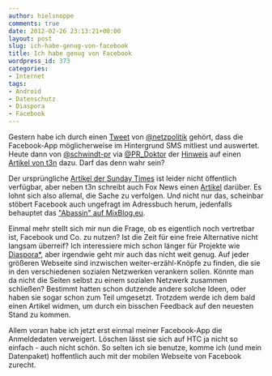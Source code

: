 ```yaml
---
author: hielsnoppe
comments: true
date: 2012-02-26 23:13:21+00:00
layout: post
slug: ich-habe-genug-von-facebook
title: Ich habe genug von Facebook
wordpress_id: 373
categories:
- Internet
tags:
- Android
- Datenschutz
- Diaspora
- Facebook
---
```


Gestern habe ich durch einen [Tweet](https://twitter.com/netzpolitik/statuses/173827658898079745) von [@netzpolitik](https://twitter.com/#!/netzpolitik) gehört, dass die Facebook-App möglicherweise im Hintergrund SMS mitliest und auswertet. Heute dann von [@schwindt-pr](https://twitter.com/#!/schwindtpr) via [@PR_Doktor](https://twitter.com/#!/PR_Doktor) der [Hinweis](https://twitter.com/schwindtpr/statuses/174120054831579137) auf einen [Artikel von t3n](http://t3n.de/news/facebook-liest-kurznachrichten-370252/) dazu. Darf das denn wahr sein?




<!-- more -->
Der ursprüngliche [Artikel der Sunday Times](http://www.thesundaytimes.co.uk/sto/news/uk_news/Tech/article878365.ece) ist leider nicht öffentlich verfügbar, aber neben t3n schreibt auch Fox News einen [Artikel](http://www.foxnews.com/scitech/2012/02/26/facebook-spies-on-phone-users-text-messages-report-says/) darüber. Es lohnt sich also allemal, die Sache zu verfolgen. Und nicht nur das, scheinbar stöbert Facebook auch ungefragt im Adressbuch herum, jedenfalls behauptet das ["Abassin" auf MixBlog.eu](http://www.mixblog.eu/2012/02/14/facebook-app-fur-android-greift-durchgehend-auf-kontaktliste-zu/).

Einmal mehr stellt sich mir nun die Frage, ob es eigentlich noch vertretbar ist, Facebook und Co. zu nutzen? Ist die Zeit für eine freie Alternative nicht langsam überreif? Ich interessiere mich schon länger für Projekte wie [Diaspora*](http://diasporaproject.org/), aber irgendwie geht mir auch das nicht weit genug. Auf jeder größeren Webseite sind inzwischen weiter-erzähl-Knöpfe zu finden, die sie in den verschiedenen sozialen Netzwerken verankern sollen. Könnte man da nicht die Seiten selbst zu einem sozialen Netzwerk zusammen schließen? Bestimmt hatten schon dutzende andere solche Ideen, oder haben sie sogar schon zum Teil umgesetzt. Trotzdem werde ich dem bald einen Artikel widmen, um durch ein bisschen Feedback auf den neuesten Stand zu kommen.

Allem voran habe ich jetzt erst einmal meiner Facebook-App die Anmeldedaten verweigert. Löschen lässt sie sich auf HTC ja nicht so einfach - auch nicht schön. So selten ich sie benutze, komme ich (und mein Datenpaket) hoffentlich auch mit der mobilen Webseite von Facebook zurecht.

